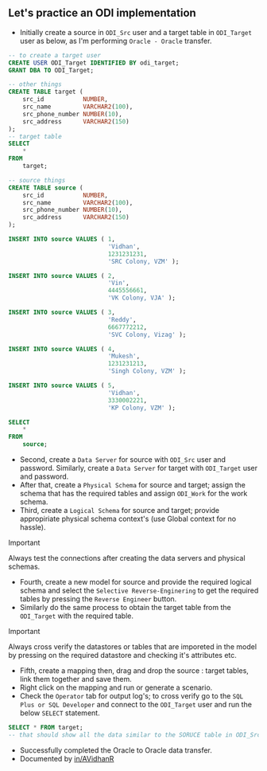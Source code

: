 ## Let's practice an ODI implementation
- Initially create a source in `ODI_Src` user and a target table in `ODI_Target` user as below, as I'm performing `Oracle - Oracle` transfer.
```sql
-- to create a target user
CREATE USER ODI_Target IDENTIFIED BY odi_target;
GRANT DBA TO ODI_Target;

-- other things
CREATE TABLE target (
    src_id           NUMBER,
    src_name         VARCHAR2(100),
    src_phone_number NUMBER(10),
    src_address      VARCHAR2(150)
);
-- target table
SELECT
    *
FROM
    target;

-- source things
CREATE TABLE source (
    src_id           NUMBER,
    src_name         VARCHAR2(100),
    src_phone_number NUMBER(10),
    src_address      VARCHAR2(150)
);

INSERT INTO source VALUES ( 1,
                            'Vidhan',
                            1231231231,
                            'SRC Colony, VZM' );

INSERT INTO source VALUES ( 2,
                            'Vin',
                            4445556661,
                            'VK Colony, VJA' );

INSERT INTO source VALUES ( 3,
                            'Reddy',
                            6667772212,
                            'SVC Colony, Vizag' );

INSERT INTO source VALUES ( 4,
                            'Mukesh',
                            1231231213,
                            'Singh Colony, VZM' );

INSERT INTO source VALUES ( 5,
                            'Vidhan',
                            3330002221,
                            'KP Colony, VZM' );

SELECT
    *
FROM
    source;
```
- Second, create a `Data Server` for source with `ODI_Src` user and password. Similarly, create a `Data Server` for target with `ODI_Target` user and password.
- After that, create a `Physical Schema` for source and target; assign the schema that has the required tables and assign `ODI_Work` for the work schema.
- Third, create a `Logical Schema` for source and target; provide appropiriate physical schema context's (use Global context for no hassle).

> [!IMPORTANT]
> Always test the connections after creating the data servers and physical schemas.

- Fourth, create a new model for source and provide the required logical schema and select the `Selective Reverse-Enginering` to get the required tables by pressing the `Reverse Engineer` button.
- Similarly do the same process to obtain the target table from the `ODI_Target` with the required table.

> [!IMPORTANT]
> Always cross verify the datastores or tables that are imporeted in the model by pressing on the required datastore and checking it's attributes etc.

- Fifth, create a mapping then, drag and drop the source : target tables, link them together and save them.
- Right click on the mapping and run or generate a scenario.
- Check the `Operator` tab for output log's; to cross verify go to the `SQL Plus or SQL Developer` and connect to the `ODI_Target` user and run the below `SELECT` statement.
```sql
SELECT * FROM target;
-- that should show all the data similar to the SORUCE table in ODI_Src user/schema
```
- Successfully completed the Oracle to Oracle data transfer.
- Documented by [in/AVidhanR](https://linkedin.com/in/AVidhanR)

